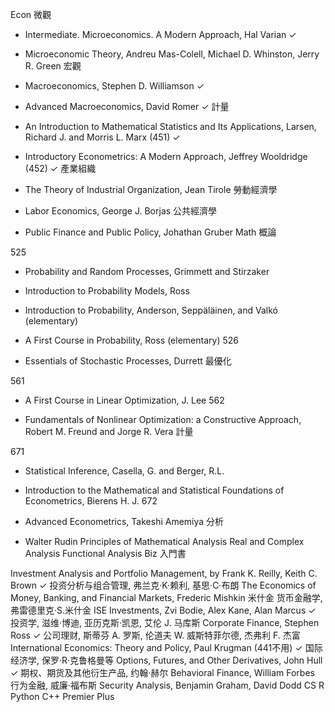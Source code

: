 
Econ
微觀

* Intermediate. Microeconomics. A Modern Approach, Hal Varian ✓
* Microeconomic Theory, Andreu Mas-Colell, Michael D. Whinston, Jerry R. Green
宏觀

* Macroeconomics, Stephen D. Williamson ✓
* Advanced Macroeconomics, David Romer ✓
計量

* An Introduction to Mathematical Statistics and Its Applications, Larsen, Richard J. and Morris L. Marx (451) ✓
* Introductory Econometrics: A Modern Approach, Jeffrey Wooldridge (452) ✓
產業組織

* The Theory of Industrial Organization, Jean Tirole
勞動經濟學

* Labor Economics, George J. Borjas
公共經濟學

* Public Finance and Public Policy, Johathan Gruber
Math
概論

525

* Probability and Random Processes, Grimmett and Stirzaker
* Introduction to Probability Models, Ross
* Introduction to Probability, Anderson, Seppäläinen, and Valkó (elementary)
* A First Course in Probability, Ross (elementary)
526

* Essentials of Stochastic Processes, Durrett
最優化

561

* A First Course in Linear Optimization, J. Lee
562

* Fundamentals of Nonlinear Optimization: a Constructive Approach, Robert M. Freund and Jorge R. Vera
計量

671

* Statistical Inference, Casella, G. and Berger, R.L.
* Introduction to the Mathematical and Statistical Foundations of Econometrics, Bierens H. J.
672

* Advanced Econometrics, Takeshi Amemiya
分析

* Walter Rudin
Principles of Mathematical Analysis
Real and Complex Analysis
Functional Analysis
Biz
入門書

Investment Analysis and Portfolio Management, by Frank K. Reilly, Keith C. Brown ✓
投资分析与组合管理, 弗兰克·K·赖利, 基思·C·布朗
The Economics of Money, Banking, and Financial Markets, Frederic Mishkin
米什金 货币金融学, 弗雷德里克·S.米什金
ISE Investments, Zvi Bodie, Alex Kane, Alan Marcus ✓
投资学, 滋维·博迪, 亚历克斯·凯恩, 艾伦 J. 马库斯
Corporate Finance, Stephen Ross ✓
公司理财, 斯蒂芬 A. 罗斯, 伦道夫 W. 威斯特菲尔德, 杰弗利 F. 杰富
International Economics: Theory and Policy, Paul Krugman (441不用) ✓
国际经济学, 保罗·R·克鲁格曼等
Options, Futures, and Other Derivatives, John Hull ✓
期权、期货及其他衍生产品, 约翰·赫尔
Behavioral Finance, William Forbes
行为金融, 威廉·福布斯
Security Analysis, Benjamin Graham, David Dodd
CS
R
Python
C++ Premier Plus
